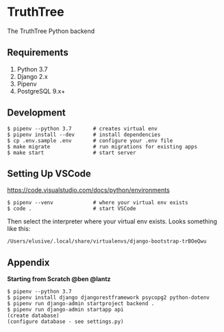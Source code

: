 # TruthTree

The TruthTree Python backend

## Requirements

1. Python 3.7
2. Django 2.x
3. Pipenv
4. PostgreSQL 9.x+

## Development

    $ pipenv --python 3.7       # creates virtual env
    $ pipenv install --dev      # install dependencies
    $ cp .env.sample .env       # configure your .env file
    $ make migrate              # run migrations for existing apps
    $ make start                # start server

## Setting Up VSCode

https://code.visualstudio.com/docs/python/environments

    $ pipenv --venv             # where your virtual env exists
    $ code .                    # start VSCode

Then select the interpreter where your virtual env exists. Looks something like this:

    /Users/elusive/.local/share/virtualenvs/django-bootstrap-trBOeQwu

## Appendix

**Starting from Scratch @ben @lantz**

    $ pipenv --python 3.7
    $ pipenv install django djangorestframework psycopg2 python-dotenv
    $ pipenv run django-admin startproject backend .
    $ pipenv run django-admin startapp api
    (create database)
    (configure database - see settings.py)
